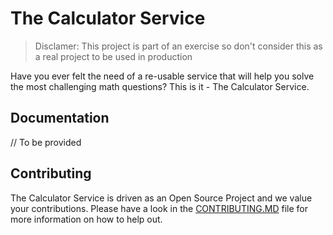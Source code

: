 # The Calculator Service

> Disclamer: This project is part of an exercise so don't consider this as a real project to be used in production

Have you ever felt the need of a re-usable service that will help you solve the most challenging math questions? This is it - The Calculator Service.

## Documentation

// To be provided

## Contributing

The Calculator Service is driven as an Open Source Project and we value your contributions. Please have a look in the [CONTRIBUTING.MD](CONTRIBUTING.MD) file for more information on how to help out.

